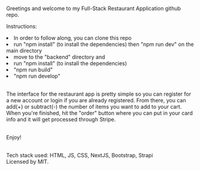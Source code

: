 <br>Greetings and welcome to my Full-Stack Restaurant Application github repo.

Instructions:
<li>In order to follow along, you can clone this repo</li>
<li>run "npm install" (to install the dependencies) then "npm run dev" on the main directory</li>
<li>move to the "backend" directory and</li>
<li>run "npm install" (to install the dependencies)</li>
<li>"npm run build"</li>
<li>"npm run develop"</li>

<br>The interface for the restaurant app is pretty simple so you can register for a new account or login if you are already registered. From there, you can add(+) or subtract(-) the number of items you want to add to your cart. When you're finished, hit the "order" button where you can put in your card info and it will get processed through Stripe.

<br>Enjoy!

<br>Tech stack used: HTML, JS, CSS, NextJS, Bootstrap, Strapi
<br>Licensed by MIT.
